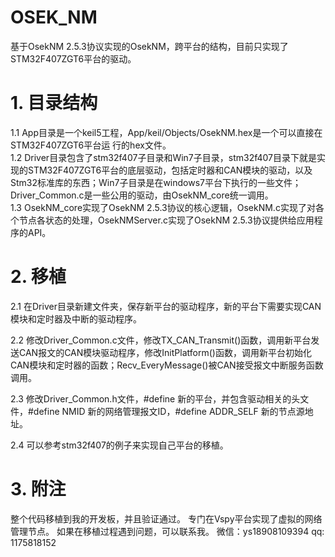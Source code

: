 # OSEK_NM
基于OsekNM 2.5.3协议实现的OsekNM，跨平台的结构，目前只实现了STM32F407ZGT6平台的驱动。

# 1. 目录结构
1.1 App目录是一个keil5工程，App/keil/Objects/OsekNM.hex是一个可以直接在STM32F407ZGT6平台运    行的hex文件。<br />
1.2 Driver目录包含了stm32f407子目录和Win7子目录，stm32f407目录下就是实现的STM32F407ZGT6平台的底层驱动，包括定时器和CAN模块的驱动，以及Stm32标准库的东西；Win7子目录是在windows7平台下执行的一些文件；Driver_Common.c是一些公用的驱动，由OsekNM_core统一调用。<br />
1.3 OsekNM_core实现了OsekNM 2.5.3协议的核心逻辑，OsekNM.c实现了对各个节点各状态的处理，OsekNMServer.c实现了OsekNM 2.5.3协议提供给应用程序的API。<br />

# 2. 移植
2.1 在Driver目录新建文件夹，保存新平台的驱动程序，新的平台下需要实现CAN模块和定时器及中断的驱动程序。

2.2 修改Driver_Common.c文件，修改TX_CAN_Transmit()函数，调用新平台发送CAN报文的CAN模块驱动程序，修改InitPlatform()函数，调用新平台初始化CAN模块和定时器的函数；Recv_EveryMessage()被CAN接受报文中断服务函数调用。

2.3 修改Driver_Common.h文件，#define 新的平台，并包含驱动相关的头文件，#define NMID 新的网络管理报文ID，#define ADDR_SELF 新的节点源地址。

2.4 可以参考stm32f407的例子来实现自己平台的移植。

# 3. 附注
整个代码移植到我的开发板，并且验证通过。
专门在Vspy平台实现了虚拟的网络管理节点。
如果在移植过程遇到问题，可以联系我。
微信：ys18908109394
qq: 1175818152
